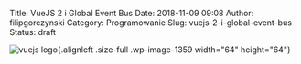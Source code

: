 Title: VueJS 2 i Global Event Bus
Date: 2018-11-09 09:08
Author: filipgorczynski
Category: Programowanie
Slug: vuejs-2-i-global-event-bus
Status: draft

![vuejs logo](https://filipgorczynski.files.wordpress.com/2017/11/vuejs_logo-e1519284315108.png){.alignleft .size-full .wp-image-1359 width="64" height="64"}

